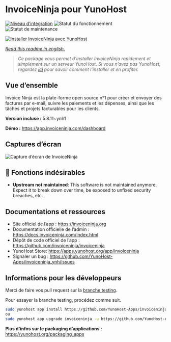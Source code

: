 <!--
N.B.: This README was automatically generated by https://github.com/YunoHost/apps/tree/master/tools/README-generator
It shall NOT be edited by hand.
-->

# InvoiceNinja pour YunoHost

[![Niveau d’intégration](https://dash.yunohost.org/integration/invoiceninja.svg)](https://dash.yunohost.org/appci/app/invoiceninja) ![Statut du fonctionnement](https://ci-apps.yunohost.org/ci/badges/invoiceninja.status.svg) ![Statut de maintenance](https://ci-apps.yunohost.org/ci/badges/invoiceninja.maintain.svg)

[![Installer InvoiceNinja avec YunoHost](https://install-app.yunohost.org/install-with-yunohost.svg)](https://install-app.yunohost.org/?app=invoiceninja)

*[Read this readme in english.](./README.md)*

> *Ce package vous permet d’installer InvoiceNinja rapidement et simplement sur un serveur YunoHost.
Si vous n’avez pas YunoHost, regardez [ici](https://yunohost.org/#/install) pour savoir comment l’installer et en profiter.*

## Vue d’ensemble

Invoice Ninja est la plate-forme open source n°1 pour créer et envoyer des factures par e-mail, suivre les paiements et les dépenses, ainsi que les tâches et projets facturables pour les clients.


**Version incluse :** 5.8.11~ynh1

**Démo :** https://app.invoiceninja.com/dashboard

## Captures d’écran

![Capture d’écran de InvoiceNinja](./doc/screenshots/screenshot.png)

## :red_circle: Fonctions indésirables

- **Upstream not maintained**: This software is not maintained anymore. Expect it to break down over time, be exposed to unfixed security breaches, etc.

## Documentations et ressources

* Site officiel de l’app : <https://invoiceninja.org>
* Documentation officielle de l’admin : <https://docs.invoiceninja.com/index.html>
* Dépôt de code officiel de l’app : <https://github.com/invoiceninja/invoiceninja>
* YunoHost Store: <https://apps.yunohost.org/app/invoiceninja>
* Signaler un bug : <https://github.com/YunoHost-Apps/invoiceninja_ynh/issues>

## Informations pour les développeurs

Merci de faire vos pull request sur la [branche testing](https://github.com/YunoHost-Apps/invoiceninja_ynh/tree/testing).

Pour essayer la branche testing, procédez comme suit.

``` bash
sudo yunohost app install https://github.com/YunoHost-Apps/invoiceninja_ynh/tree/testing --debug
ou
sudo yunohost app upgrade invoiceninja -u https://github.com/YunoHost-Apps/invoiceninja_ynh/tree/testing --debug
```

**Plus d’infos sur le packaging d’applications :** <https://yunohost.org/packaging_apps>